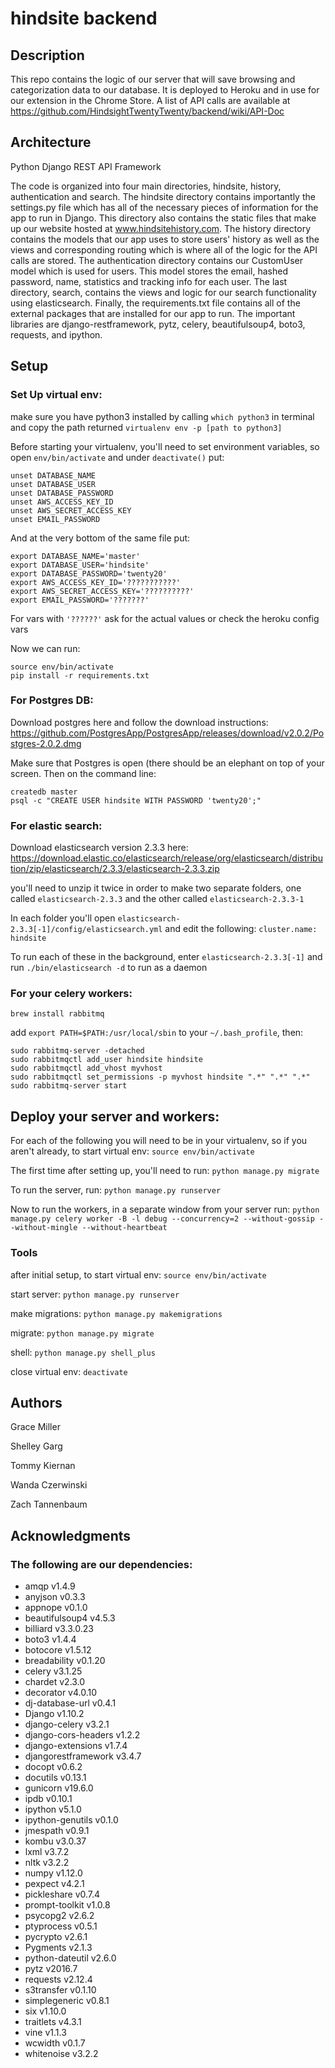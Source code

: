 # hindsite backend

## Description

This repo contains the logic of our server that will save browsing and categorization data to our database. It is deployed to Heroku and in use for our extension in the Chrome Store. A list of API calls are available at https://github.com/HindsightTwentyTwenty/backend/wiki/API-Doc

## Architecture

Python Django REST API Framework

The code is organized into four main directories, hindsite, history, authentication and search. The hindsite directory contains
importantly the settings.py file which has all of the necessary pieces of information for the app to run in Django. This directory
also contains the static files that make up our website hosted at www.hindsitehistory.com. The history directory contains the 
models that our app uses to store users' history as well as the views and corresponding routing which is where all of the logic for
the API calls are stored. The authentication directory contains our CustomUser model which is used for users. This model stores the
email, hashed password, name, statistics and tracking info for each user. The last directory, search, contains the views and logic 
for our search functionality using elasticsearch. Finally, the requirements.txt file contains all of the external packages that are
installed for our app to run. The important libraries are django-restframework, pytz, celery, beautifulsoup4, boto3, requests, and 
ipython.

## Setup


### Set Up virtual env: 
make sure you have python3 installed by calling `which python3` in terminal and copy the path returned
`virtualenv env -p [path to python3]`

Before starting your virtualenv, you'll need to set environment variables, so open `env/bin/activate` and under `deactivate()` put:
```
unset DATABASE_NAME
unset DATABASE_USER
unset DATABASE_PASSWORD
unset AWS_ACCESS_KEY_ID
unset AWS_SECRET_ACCESS_KEY
unset EMAIL_PASSWORD
```

And at the very bottom of the same file put:
```
export DATABASE_NAME='master'
export DATABASE_USER='hindsite'
export DATABASE_PASSWORD='twenty20'
export AWS_ACCESS_KEY_ID='???????????'
export AWS_SECRET_ACCESS_KEY='??????????'
export EMAIL_PASSWORD='???????'
```

For vars with `'??????'` ask for the actual values or check the heroku config vars


Now we can run:

```
source env/bin/activate
pip install -r requirements.txt
```

### For Postgres DB:

Download postgres here and follow the download instructions: https://github.com/PostgresApp/PostgresApp/releases/download/v2.0.2/Postgres-2.0.2.dmg

Make sure that Postgres is open (there should be an elephant on top of your screen. Then on the command line:
```
createdb master
psql -c "CREATE USER hindsite WITH PASSWORD 'twenty20';"
```

### For elastic search:
Download elasticsearch version 2.3.3 here: https://download.elastic.co/elasticsearch/release/org/elasticsearch/distribution/zip/elasticsearch/2.3.3/elasticsearch-2.3.3.zip

you'll need to unzip it twice in order to make two separate folders, one called `elasticsearch-2.3.3` and the other called `elasticsearch-2.3.3-1`

In each folder you'll open `elasticsearch-2.3.3[-1]/config/elasticsearch.yml` and edit the following:
`cluster.name: hindsite`

To run each of these in the background, enter `elasticsearch-2.3.3[-1]` and run `./bin/elasticsearch -d` to run as a daemon


### For your celery workers:
```
brew install rabbitmq
```
add `export PATH=$PATH:/usr/local/sbin` to your `~/.bash_profile`, then:

```
sudo rabbitmq-server -detached
sudo rabbitmqctl add_user hindsite hindsite
sudo rabbitmqctl add_vhost myvhost
sudo rabbitmqctl set_permissions -p myvhost hindsite ".*" ".*" ".*"
sudo rabbitmq-server start
```

## Deploy your server and workers:
For each of the following you will need to be in your virtualenv, so if you aren't already, to start virtual env: 
`source env/bin/activate`

The first time after setting up, you'll need to run:
`python manage.py migrate`

To run the server, run:
`python manage.py runserver`

Now to run the workers, in a separate window from your server run:
`python manage.py celery worker -B -l debug --concurrency=2 --without-gossip --without-mingle --without-heartbeat`


### Tools

after initial setup, to start virtual env: `source env/bin/activate`

start server: `python manage.py runserver`

make migrations: `python manage.py makemigrations`

migrate: `python manage.py migrate`

shell: `python manage.py shell_plus`

close virtual env: `deactivate`

## Authors

Grace Miller

Shelley Garg

Tommy Kiernan

Wanda Czerwinski

Zach Tannenbaum

## Acknowledgments

### The following are our dependencies:
 - amqp v1.4.9
 - anyjson v0.3.3
 - appnope v0.1.0
 - beautifulsoup4 v4.5.3
 - billiard v3.3.0.23
 - boto3 v1.4.4
 - botocore v1.5.12
 - breadability v0.1.20
 - celery v3.1.25
 - chardet v2.3.0
 - decorator v4.0.10
 - dj-database-url v0.4.1
 - Django v1.10.2
 - django-celery v3.2.1
 - django-cors-headers v1.2.2
 - django-extensions v1.7.4
 - djangorestframework v3.4.7
 - docopt v0.6.2
 - docutils v0.13.1
 - gunicorn v19.6.0
 - ipdb v0.10.1
 - ipython v5.1.0
 - ipython-genutils v0.1.0
 - jmespath v0.9.1
 - kombu v3.0.37
 - lxml v3.7.2
 - nltk v3.2.2
 - numpy v1.12.0
 - pexpect v4.2.1
 - pickleshare v0.7.4
 - prompt-toolkit v1.0.8
 - psycopg2 v2.6.2
 - ptyprocess v0.5.1
 - pycrypto v2.6.1
 - Pygments v2.1.3
 - python-dateutil v2.6.0
 - pytz v2016.7
 - requests v2.12.4
 - s3transfer v0.1.10
 - simplegeneric v0.8.1
 - six v1.10.0
 - traitlets v4.3.1
 - vine v1.1.3
 - wcwidth v0.1.7
 - whitenoise v3.2.2
